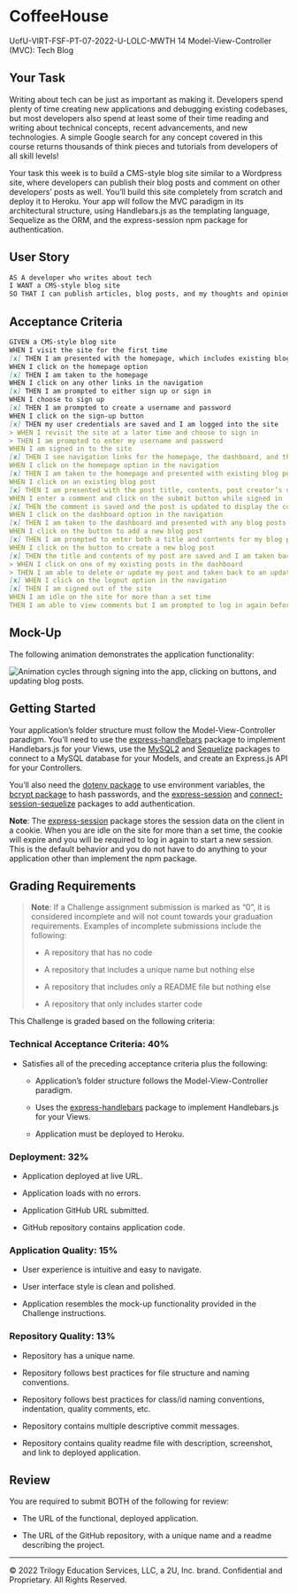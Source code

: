 # CoffeeHouse

UofU-VIRT-FSF-PT-07-2022-U-LOLC-MWTH 14 Model-View-Controller (MVC): Tech Blog

## Your Task

Writing about tech can be just as important as making it. Developers spend plenty of time creating new applications and debugging existing codebases, but most developers also spend at least some of their time reading and writing about technical concepts, recent advancements, and new technologies. A simple Google search for any concept covered in this course returns thousands of think pieces and tutorials from developers of all skill levels!

Your task this week is to build a CMS-style blog site similar to a Wordpress site, where developers can publish their blog posts and comment on other developers’ posts as well. You’ll build this site completely from scratch and deploy it to Heroku. Your app will follow the MVC paradigm in its architectural structure, using Handlebars.js as the templating language, Sequelize as the ORM, and the express-session npm package for authentication.

## User Story

```md
AS A developer who writes about tech
I WANT a CMS-style blog site
SO THAT I can publish articles, blog posts, and my thoughts and opinions
```

## Acceptance Criteria

```md
GIVEN a CMS-style blog site
WHEN I visit the site for the first time
[x] THEN I am presented with the homepage, which includes existing blog posts if any have been posted; navigation links for the homepage and the dashboard; and the option to log in
WHEN I click on the homepage option
[x] THEN I am taken to the homepage
WHEN I click on any other links in the navigation
[x] THEN I am prompted to either sign up or sign in
WHEN I choose to sign up
[x] THEN I am prompted to create a username and password
WHEN I click on the sign-up button
[x] THEN my user credentials are saved and I am logged into the site
> WHEN I revisit the site at a later time and choose to sign in
> THEN I am prompted to enter my username and password
WHEN I am signed in to the site
[x] THEN I see navigation links for the homepage, the dashboard, and the option to log out
WHEN I click on the homepage option in the navigation
[x] THEN I am taken to the homepage and presented with existing blog posts that include the post title and the date created
WHEN I click on an existing blog post
[x] THEN I am presented with the post title, contents, post creator’s username, and date created for that post and have the option to leave a comment
WHEN I enter a comment and click on the submit button while signed in
[x] THEN the comment is saved and the post is updated to display the comment, the comment creator’s username, and the date created
WHEN I click on the dashboard option in the navigation
[x] THEN I am taken to the dashboard and presented with any blog posts I have already created and the option to add a new blog post
WHEN I click on the button to add a new blog post
[x] THEN I am prompted to enter both a title and contents for my blog post
WHEN I click on the button to create a new blog post
[x] THEN the title and contents of my post are saved and I am taken back to an updated dashboard with my new blog post
> WHEN I click on one of my existing posts in the dashboard
> THEN I am able to delete or update my post and taken back to an updated dashboard
[x] WHEN I click on the logout option in the navigation
[x] THEN I am signed out of the site
WHEN I am idle on the site for more than a set time
THEN I am able to view comments but I am prompted to log in again before I can add, update, or delete comments
```

## Mock-Up

The following animation demonstrates the application functionality:

![Animation cycles through signing into the app, clicking on buttons, and updating blog posts.](./Assets/14-mvc-homework-demo-01.gif) 

## Getting Started

Your application’s folder structure must follow the Model-View-Controller paradigm. You’ll need to use the [express-handlebars](https://www.npmjs.com/package/express-handlebars) package to implement Handlebars.js for your Views, use the [MySQL2](https://www.npmjs.com/package/mysql2) and [Sequelize](https://www.npmjs.com/package/sequelize) packages to connect to a MySQL database for your Models, and create an Express.js API for your Controllers.

You’ll also need the [dotenv package](https://www.npmjs.com/package/dotenv) to use environment variables, the [bcrypt package](https://www.npmjs.com/package/bcrypt) to hash passwords, and the [express-session](https://www.npmjs.com/package/express-session) and [connect-session-sequelize](https://www.npmjs.com/package/connect-session-sequelize) packages to add authentication.

**Note**: The [express-session](https://www.npmjs.com/package/express-session) package stores the session data on the client in a cookie. When you are idle on the site for more than a set time, the cookie will expire and you will be required to log in again to start a new session. This is the default behavior and you do not have to do anything to your application other than implement the npm package.

## Grading Requirements

> **Note**: If a Challenge assignment submission is marked as “0”, it is considered incomplete and will not count towards your graduation requirements. Examples of incomplete submissions include the following:
>
> * A repository that has no code
>
> * A repository that includes a unique name but nothing else
>
> * A repository that includes only a README file but nothing else
>
> * A repository that only includes starter code

This Challenge is graded based on the following criteria:

### Technical Acceptance Criteria: 40%

* Satisfies all of the preceding acceptance criteria plus the following:

    * Application’s folder structure follows the Model-View-Controller paradigm.

    * Uses the [express-handlebars](https://www.npmjs.com/package/express-handlebars) package to implement Handlebars.js for your Views.

    * Application must be deployed to Heroku.

### Deployment: 32%

* Application deployed at live URL.

* Application loads with no errors.

* Application GitHub URL submitted.

* GitHub repository contains application code.

### Application Quality: 15%

* User experience is intuitive and easy to navigate.

* User interface style is clean and polished.

* Application resembles the mock-up functionality provided in the Challenge instructions.

### Repository Quality: 13%

* Repository has a unique name.

* Repository follows best practices for file structure and naming conventions.

* Repository follows best practices for class/id naming conventions, indentation, quality comments, etc.

* Repository contains multiple descriptive commit messages.

* Repository contains quality readme file with description, screenshot, and link to deployed application.

## Review

You are required to submit BOTH of the following for review:

* The URL of the functional, deployed application.

* The URL of the GitHub repository, with a unique name and a readme describing the project.

---
© 2022 Trilogy Education Services, LLC, a 2U, Inc. brand. Confidential and Proprietary. All Rights Reserved.
